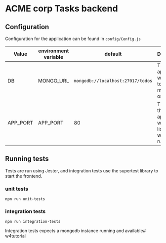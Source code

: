 # ACME corp Tasks backend

## Configuration

Configuration for the application can be found in `config/Config.js`

|Value|environment variable|default|Description|
|-|-|-|-|
|DB|MONGO_URL|`mongodb://localhost:27017/todos`|The url the application will connect to mongodb on|
|APP_PORT|APP_PORT|80|The port the application will be listening on when running|

## Running tests

Tests are run using Jester, and integration tests use the supertest library to start the frontend.

### unit tests

`npm run unit-tests`

### integration tests

`npm run integration-tests`

Integration tests expects a mongodb instance running and available# w4tutorial
